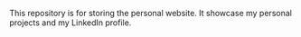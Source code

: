 This repository is for storing the personal website. It showcase my personal projects and my LinkedIn profile. 
